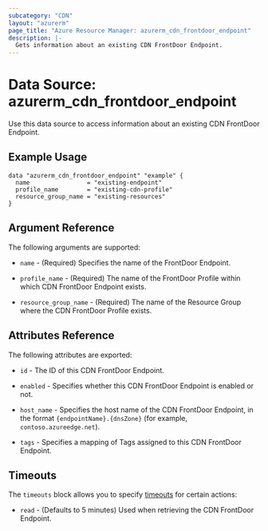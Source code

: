 ```yaml
---
subcategory: "CDN"
layout: "azurerm"
page_title: "Azure Resource Manager: azurerm_cdn_frontdoor_endpoint"
description: |-
  Gets information about an existing CDN FrontDoor Endpoint.
---
```


# Data Source: azurerm_cdn_frontdoor_endpoint

Use this data source to access information about an existing CDN FrontDoor Endpoint.

## Example Usage

```hcl
data "azurerm_cdn_frontdoor_endpoint" "example" {
  name                = "existing-endpoint"
  profile_name        = "existing-cdn-profile"
  resource_group_name = "existing-resources"
}
```

## Argument Reference

The following arguments are supported:

* `name` - (Required) Specifies the name of the FrontDoor Endpoint.

* `profile_name` - (Required) The name of the FrontDoor Profile within which CDN FrontDoor Endpoint exists.

* `resource_group_name` - (Required) The name of the Resource Group where the CDN FrontDoor Profile exists.

## Attributes Reference

The following attributes are exported:

* `id` - The ID of this CDN FrontDoor Endpoint.

* `enabled` - Specifies whether this CDN FrontDoor Endpoint is enabled or not.

* `host_name` - Specifies the host name of the CDN FrontDoor Endpoint, in the format `{endpointName}.{dnsZone}` (for example, `contoso.azureedge.net`).

* `tags` - Specifies a mapping of Tags assigned to this CDN FrontDoor Endpoint.

## Timeouts

The `timeouts` block allows you to specify [timeouts](https://www.terraform.io/language/resources/syntax#operation-timeouts) for certain actions:

* `read` - (Defaults to 5 minutes) Used when retrieving the CDN FrontDoor Endpoint.
